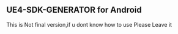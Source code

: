 ## UE4-SDK-GENERATOR for Android
This is Not final version,if u dont know how to use
Please Leave it

